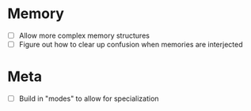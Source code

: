# Memory
- [ ] Allow more complex memory structures
- [ ] Figure out how to clear up confusion when memories are interjected

# Meta
- [ ] Build in "modes" to allow for specialization
